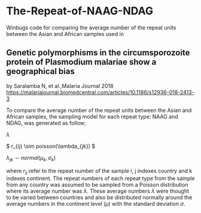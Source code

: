 # The-Repeat-of-NAAG-NDAG
Winbugs code for comparing the average number of the repeat units between the Asian and African samples used in 

## Genetic polymorphisms in the circumsporozoite protein of Plasmodium malariae show a geographical bias
by Saralamba N, et al.,Malaria Journal 2018
https://malariajournal.biomedcentral.com/articles/10.1186/s12936-018-2413-3


To compare the average number of the repeat units between the Asian and African samples, the sampling model for each repeat type: NAAG and NDAG, was generated as follow;

$\lambda{}$

$ r_{ij} \sim poisson(\lambda_{jk}) $

$\lambda_{jk} \sim normal(\mu_k,\sigma_k)$

where $r_{ij}$ refer to the repeat number of the sample i, j indexes country and k indexes continent. The repeat numbers of each repeat type from the sample from any country was assumed to be sampled from a Poisson distribution where its average number was $\lambda{}$. These average numbers $\lambda{}$ were thought to be varied between countries and also be distributed normally around the average numbers in the continent level ($\mu$) with the standard deviation $\sigma$. 
